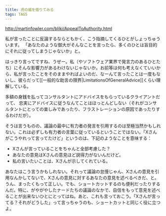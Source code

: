 ```yaml
---
title: 虎の威を借りてみる
tags: TAGS
---
```


http://martinfowler.com/bliki/AppealToAuthority.html

私が言ったことに反論するならともかく、こう指摘してくるひとがしょっちゅういます。
「あなたのような御大がそんなことを言ったら、多くのひとは盲目的にそれに従ってしまうじゃないか」と。

はっきり言ってですね、うぜー。私（やソフトウェア業界で発言力のあるひとたち）にそんな影響力があるわけないじゃないか。お前等は何も考えなくていいから、私が言ったことをそのままやればよいのだ、なーんて言ったことは一度もないし、彼らだって[[一般的な助言の限界|LimitationsOfGeneralAdvice]]くらい理解している。

多額の身銭を払ってコンサルタントにアドバイスをもらっているクライアントだって、
忠実にアドバイスに従うなんてことはほっとんどしない（それがコンサルタントにとっての楽しみであったり、フラストレーションの原因であったりするわけだが）。

そうは言うものの、議論の最中に有力者の発言を引用するのは至極当然かもしれない。これは必ずしも有力者の言葉に従っているということではない。「Xさんがこうやれって言ってたけど」というのは、下記のようなことを意味する：

* Xさんが言っていることをちゃんと全部考慮した？
* あなたの意見はXさんの意見ほど説得力がないんだけど。
* 私の言いたいことは、Xさんが示してくれている。

あなたはこう言うかもしれない。それって議論の怠慢じゃん、Xさんの意見を引用なんかしてないで、Xさんの意見に対するあなたの意見を述べるべきだ、と。うん、まったくもって正しい。でも、ショートカットするのも便利だったりするんだ。特に、がやがやしたナードたちの議論のなかで、自信をもって意見を述べることが出来ないひとにとってはね。あと、これも言っておこう。「Xさんが言ってる？それがどうした」って言っちゃうのも、ショートカットと同じく役に立つよ。
